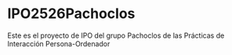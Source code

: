 # IPO2526Pachoclos
Este es el proyecto de IPO del grupo Pachoclos de las Prácticas de Interacción Persona-Ordenador

